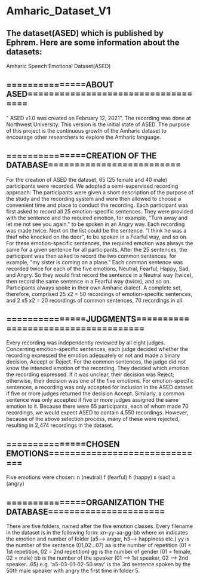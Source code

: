 # Amharic_Dataset_V1
## The dataset(ASED) which is published by Ephrem. Here are some information about the datasets: 
Amharic Speech Emotional Dataset(ASED) 
## ===============ABOUT ASED=================================== 
" ASED v1.0 was created on February 12, 2021". The recording was done at Northwest University. This version is the initial state of ASED. The purpose of this project is the continuous growth of the Amharic dataset to encourage other researchers to explore the Amharic language. 
## ===============CREATION OF THE DATABASE========================= 
For the creation of ASED the dataset, 65 (25 female and 40 male) participants were recorded. We adopted a semi-supervised recording approach: The participants were given a short description of the purpose of the study and the recording system and were then allowed to choose a convenient time and place to conduct the recording. Each participant was first asked to record all 25 emotion-specific sentences. They were provided with the sentence and the required emotion, for example, "Turn away and let me not see you again." to be spoken in an Angry way. Each recording was made twice. Next on the list could be the sentence. "I think he was a thief who knocked on the door", to be spoken in a Fearful way, and so on. For these emotion-specific sentences, the required emotion was always the same for a given sentence for all participants. After the 25 sentences, the participant was then asked to record the two common sentences, for example, "my sister is coming on a plane." Each common sentence was recorded twice for each of the five emotions, Neutral, Fearful, Happy, Sad, and Angry. So they would first record the sentence in a Neutral way (twice), then record the same sentence in a Fearful way (twice), and so on. Participants always spoke in their own Amharic dialect. A complete set, therefore, comprised 25 x2 = 50 recordings of emotion-specific sentences, and 2 x5 x2 = 20 recordings of common sentences, 70 recordings in all. 
## ===============JUDGMENTS==================================== 
Every recording was independently reviewed by all eight judges. Concerning emotion-specific sentences, each judge decided whether the recording expressed the emotion adequately or not and made a binary decision, Accept or Reject. For the common sentences, the judge did not know the intended emotion of the recording. They decided which emotion the recording expressed. If it was unclear, their decision was Reject; otherwise, their decision was one of the five emotions. For emotion-specific sentences, a recording was only accepted for inclusion in the ASED dataset if five or more judges returned the decision Accept. Similarly, a common sentence was only accepted if five or more judges assigned the same emotion to it. Because there were 65 participants, each of whom made 70 recordings, we would expect ASED to contain 4,550 recordings. However, because of the above selection process, many of these were rejected, resulting in 2,474 recordings in the dataset. 
## ===============CHOSEN EMOTIONS============================== 
Five emotions were chosen: n (neutral) f (fearful) h (happy) s (sad) a (angry) 
## ===============ORGANIZATION THE DATABASE====================== 
There are five folders, named after the five emotion classes. Every filename in the dataset is in the following form: xn-yy-aa-gg-bb where xn indicates the emotion and number of folder (a5--> anger, h3--> happiness etc.) yy is the number of the sentence (01,02...07) aa is the number of repetition (01 = 1st repetition, 02 = 2nd repetition) gg is the number of gender (01 = female, 02 = male) bb is the number of the speaker (01 --> 1st speaker, 02 --> 2nd speaker...65) e.g. 'a5-03-01-02-50.wav' is the 3rd sentence spoken by the 50th male speaker with angry the first time in folder 5.
